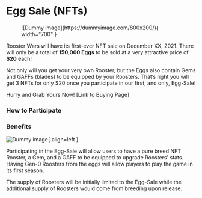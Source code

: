 # Egg Sale (NFTs)

<figure markdown> <!-- EGGS -->
  ![Dummy image](https://dummyimage.com/800x200/){ width="700" }
</figure>

Rooster Wars will have its first-ever NFT sale on December XX, 2021. There will only be a total of **150,000 Eggs** to be sold at a very attractive price of **$20** each!

Not only will you get your very own Rooster, but the Eggs also contain Gems and GAFFs (blades) to be equipped by your Roosters. That’s right you will get 3 NFTs for only $20 once you participate in our first, and only, Egg-Sale!

Hurry and Grab Yours Now! \[Link to Buying Page]

### How to Participate

### Benefits

<!-- Single Egg -->

![Dummy image](https://dummyimage.com/200x120/){ align=left }

Participating in the Egg-Sale will allow users to have a pure breed NFT Rooster, a Gem, and a GAFF to be equipped to upgrade Roosters' stats. Having Gen-0 Roosters from the eggs will allow players to play the game in its first season.

The supply of Roosters will be initially limited to the Egg-Sale while the additional supply of Roosters would come from breeding upon release.
